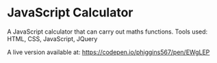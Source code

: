 <h1>JavaScript Calculator </h1>

A JavaScript calculator that can carry out maths functions.
Tools used: HTML, CSS, JavaScript, JQuery 

A live version available at: https://codepen.io/phiggins567/pen/EWgLEP
